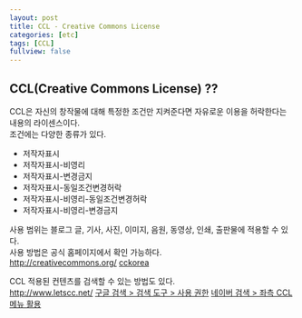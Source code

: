 ```yaml
---
layout: post
title: CCL - Creative Commons License
categories: [etc]
tags: [CCL]
fullview: false
---
```


## CCL(Creative Commons License) ??  
CCL은 자신의 창작물에 대해 특정한 조건만 지켜준다면 자유로운 이용을 허락한다는 내용의 라이센스이다.  
조건에는 다양한 종류가 있다.  

- 저작자표시  
- 저작자표시-비영리  
- 저작자표시-변경금지  
- 저작자표시-동일조건변경허락  
- 저작자표시-비영리-동일조건변경허락  
- 저작자표시-비영리-변경금지  

사용 범위는 블로그 글, 기사, 사진, 이미지, 음원, 동영상, 인쇄, 출판물에 적용할 수 있다.  
사용 방법은 공식 홈페이지에서 확인 가능하다.  
<a href="http://creativecommons.org/" class="btn btn-default">http://creativecommons.org/</a>
<a href="http://cckorea.org/xe/?mid=main" class="btn btn-default">cckorea</a>  

CCL 적용된 컨텐츠를 검색할 수 있는 방법도 있다.  
<a href="http://www.letscc.net/" class="btn btn-default">http://www.letscc.net/</a>
<a href="https://www.google.co.kr/search?q=%EB%B0%95%EC%A7%80%EC%84%B1&newwindow=1&safe=off&source=lnms&tbm=isch&sa=X&ei=V2foUsSQIcrllAWQ84HQDg&ved=0CAcQ_AUoAQ&biw=1920&bih=995" class="btn btn-default">구글 검색 > 검색 도구 > 사용 권한</a>
<a href="http://image.search.naver.com/search.naver?where=image&sm=tab_jum&ie=utf8&query=%EB%B0%95%EC%A7%80%EC%84%B1" class="btn btn-default">네이버 검색 > 좌측 CCL 메뉴 활용</a>  